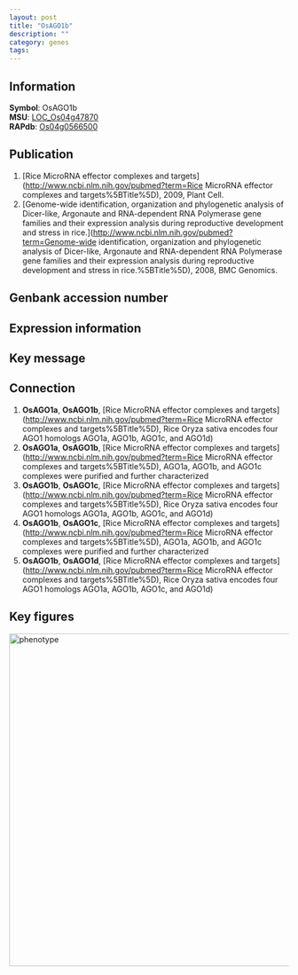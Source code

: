 ```yaml
---
layout: post
title: "OsAGO1b"
description: ""
category: genes
tags: 
---
```


## Information
__Symbol__: OsAGO1b  
__MSU__: [LOC_Os04g47870](http://rice.plantbiology.msu.edu/cgi-bin/ORF_infopage.cgi?orf=LOC_Os04g47870)  
__RAPdb__: [Os04g0566500](http://rapdb.dna.affrc.go.jp/viewer/gbrowse_details/irgsp1?name=Os04g0566500)  

## Publication
1. [Rice MicroRNA effector complexes and targets](http://www.ncbi.nlm.nih.gov/pubmed?term=Rice MicroRNA effector complexes and targets%5BTitle%5D), 2009, Plant Cell.
2. [Genome-wide identification, organization and phylogenetic analysis of Dicer-like, Argonaute and RNA-dependent RNA Polymerase gene families and their expression analysis during reproductive development and stress in rice.](http://www.ncbi.nlm.nih.gov/pubmed?term=Genome-wide identification, organization and phylogenetic analysis of Dicer-like, Argonaute and RNA-dependent RNA Polymerase gene families and their expression analysis during reproductive development and stress in rice.%5BTitle%5D), 2008, BMC Genomics.

## Genbank accession number

## Expression information

## Key message

## Connection
1. __OsAGO1a__, __OsAGO1b__, [Rice MicroRNA effector complexes and targets](http://www.ncbi.nlm.nih.gov/pubmed?term=Rice MicroRNA effector complexes and targets%5BTitle%5D),  Rice Oryza sativa encodes four AGO1 homologs AGO1a, AGO1b, AGO1c, and AGO1d)  
2. __OsAGO1a__, __OsAGO1b__, [Rice MicroRNA effector complexes and targets](http://www.ncbi.nlm.nih.gov/pubmed?term=Rice MicroRNA effector complexes and targets%5BTitle%5D),  AGO1a, AGO1b, and AGO1c complexes were purified and further characterized
3. __OsAGO1b__, __OsAGO1c__, [Rice MicroRNA effector complexes and targets](http://www.ncbi.nlm.nih.gov/pubmed?term=Rice MicroRNA effector complexes and targets%5BTitle%5D),  Rice Oryza sativa encodes four AGO1 homologs AGO1a, AGO1b, AGO1c, and AGO1d)  
4. __OsAGO1b__, __OsAGO1c__, [Rice MicroRNA effector complexes and targets](http://www.ncbi.nlm.nih.gov/pubmed?term=Rice MicroRNA effector complexes and targets%5BTitle%5D),  AGO1a, AGO1b, and AGO1c complexes were purified and further characterized
5. __OsAGO1b__, __OsAGO1d__, [Rice MicroRNA effector complexes and targets](http://www.ncbi.nlm.nih.gov/pubmed?term=Rice MicroRNA effector complexes and targets%5BTitle%5D),  Rice Oryza sativa encodes four AGO1 homologs AGO1a, AGO1b, AGO1c, and AGO1d)  

## Key figures
<img src="http://ricencode.github.io/images/OsAGO1b.pheno.png" alt="phenotype"  style="width: 600px;"/>



